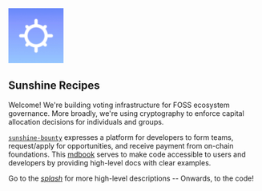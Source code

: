 <div class="splash">
   <img src="./images/logo.jpeg" class="splogo" alt="Logo" height="110px"/>
</div>
<div class="drop"></div>

## Sunshine Recipes

Welcome! We're building voting infrastructure for FOSS ecosystem governance. More broadly, we're using cryptography to enforce capital allocation decisions for individuals and groups. 

[`sunshine-bounty`](https://github.com/sunshine-protocol/sunshine-bounty) expresses a platform for developers to form teams, request/apply for opportunities, and receive payment from on-chain foundations. This [mdbook](https://github.com/rust-lang/mdBook) serves to make code accessible to users and developers by providing high-level docs with clear examples.

Go to the *[splash](https://sunshine.foundation)* for more high-level descriptions -- Onwards, to the code!
